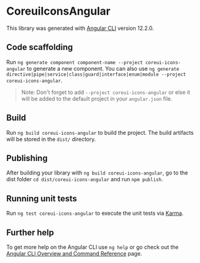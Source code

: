 # CoreuiIconsAngular

This library was generated with [Angular CLI](https://github.com/angular/angular-cli) version 12.2.0.

## Code scaffolding

Run `ng generate component component-name --project coreui-icons-angular` to generate a new component. You can also use `ng generate directive|pipe|service|class|guard|interface|enum|module --project coreui-icons-angular`.
> Note: Don't forget to add `--project coreui-icons-angular` or else it will be added to the default project in your `angular.json` file. 

## Build

Run `ng build coreui-icons-angular` to build the project. The build artifacts will be stored in the `dist/` directory.

## Publishing

After building your library with `ng build coreui-icons-angular`, go to the dist folder `cd dist/coreui-icons-angular` and run `npm publish`.

## Running unit tests

Run `ng test coreui-icons-angular` to execute the unit tests via [Karma](https://karma-runner.github.io).

## Further help

To get more help on the Angular CLI use `ng help` or go check out the [Angular CLI Overview and Command Reference](https://angular.io/cli) page.
